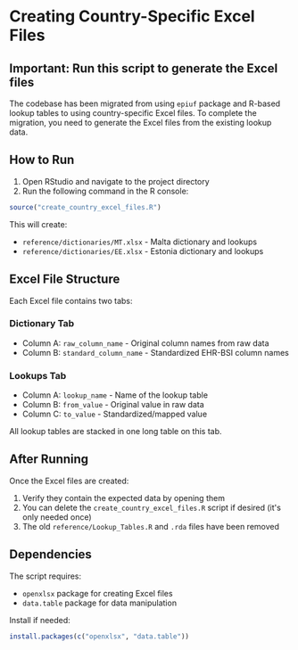 # Creating Country-Specific Excel Files

## Important: Run this script to generate the Excel files

The codebase has been migrated from using `epiuf` package and R-based lookup tables to using country-specific Excel files. To complete the migration, you need to generate the Excel files from the existing lookup data.

## How to Run

1. Open RStudio and navigate to the project directory
2. Run the following command in the R console:

```r
source("create_country_excel_files.R")
```

This will create:
- `reference/dictionaries/MT.xlsx` - Malta dictionary and lookups
- `reference/dictionaries/EE.xlsx` - Estonia dictionary and lookups

## Excel File Structure

Each Excel file contains two tabs:

### Dictionary Tab
- Column A: `raw_column_name` - Original column names from raw data
- Column B: `standard_column_name` - Standardized EHR-BSI column names

### Lookups Tab
- Column A: `lookup_name` - Name of the lookup table
- Column B: `from_value` - Original value in raw data
- Column C: `to_value` - Standardized/mapped value

All lookup tables are stacked in one long table on this tab.

## After Running

Once the Excel files are created:
1. Verify they contain the expected data by opening them
2. You can delete the `create_country_excel_files.R` script if desired (it's only needed once)
3. The old `reference/Lookup_Tables.R` and `.rda` files have been removed

## Dependencies

The script requires:
- `openxlsx` package for creating Excel files
- `data.table` package for data manipulation

Install if needed:
```r
install.packages(c("openxlsx", "data.table"))
```


